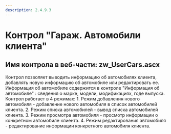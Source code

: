 ```yaml
---
description: 2.4.9.3
---
```


# Контрол "Гараж. Автомобили клиента"

## Имя контрола в веб-части: zw\_UserCars.ascx

Контрол позволяет выводить информацию об автомобилях клиента, добавлять новую информацию об автомобиле или редактировать ее. Информация об автомобиле содержится в контроле "Информация об автомобиле" : сведения о марке, модели, модификациях, годе выпуска. Контрол работает в 4 режимах: 1. Режим добавления нового автомобиля - добавление нового автомобиля в список автомобилей клиента. 2. Режим списка автомобилей - вывод списка автомобилей клиента. 3. Режим просмотра автомобиля - просмотр информации о конкретном автомобиле клиента. 4. Режим редактирования автомобиля - редактирование информации конкретного автомобиля клиента.

